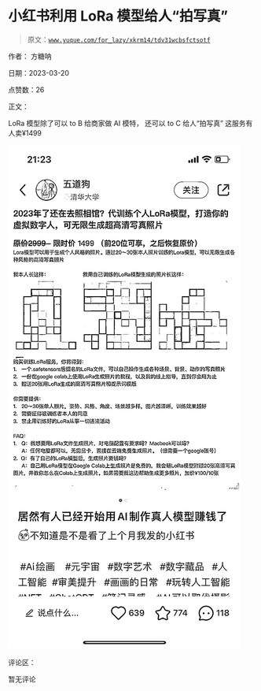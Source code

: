 # 小红书利用 LoRa 模型给人“拍写真”

> 原文：[`www.yuque.com/for_lazy/xkrm14/tdv31wcbsfctsotf`](https://www.yuque.com/for_lazy/xkrm14/tdv31wcbsfctsotf)

作者： 方糖呐

日期：2023-03-20

点赞数：26

正文：

LoRa 模型除了可以 to B 给商家做 AI 模特， 还可以 to C 给人“拍写真” 这服务有人卖¥1499

![](img/6bd4e6e4488341fdedcf8dcf8b66c493.png)  

评论区：

暂无评论

